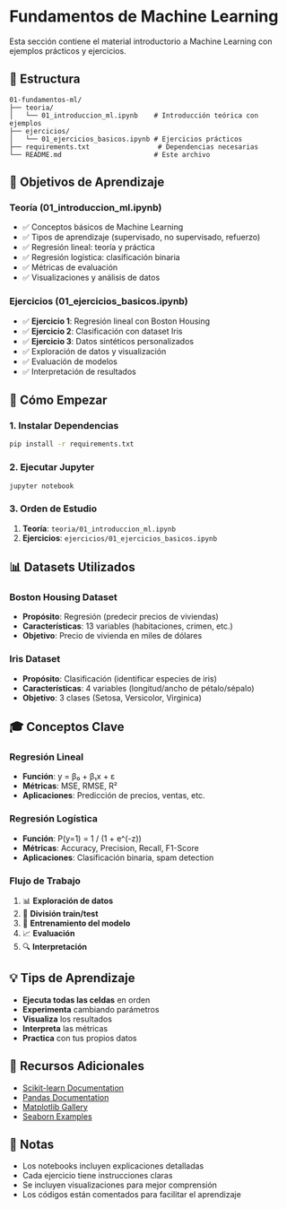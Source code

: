# Fundamentos de Machine Learning

Esta sección contiene el material introductorio a Machine Learning con ejemplos prácticos y ejercicios.

## 📁 Estructura

```
01-fundamentos-ml/
├── teoria/
│   └── 01_introduccion_ml.ipynb    # Introducción teórica con ejemplos
├── ejercicios/
│   └── 01_ejercicios_basicos.ipynb # Ejercicios prácticos
├── requirements.txt                 # Dependencias necesarias
└── README.md                       # Este archivo
```

## 🎯 Objetivos de Aprendizaje

### Teoría (01_introduccion_ml.ipynb)
- ✅ Conceptos básicos de Machine Learning
- ✅ Tipos de aprendizaje (supervisado, no supervisado, refuerzo)
- ✅ Regresión lineal: teoría y práctica
- ✅ Regresión logística: clasificación binaria
- ✅ Métricas de evaluación
- ✅ Visualizaciones y análisis de datos

### Ejercicios (01_ejercicios_basicos.ipynb)
- ✅ **Ejercicio 1**: Regresión lineal con Boston Housing
- ✅ **Ejercicio 2**: Clasificación con dataset Iris
- ✅ **Ejercicio 3**: Datos sintéticos personalizados
- ✅ Exploración de datos y visualización
- ✅ Evaluación de modelos
- ✅ Interpretación de resultados

## 🚀 Cómo Empezar

### 1. Instalar Dependencias
```bash
pip install -r requirements.txt
```

### 2. Ejecutar Jupyter
```bash
jupyter notebook
```

### 3. Orden de Estudio
1. **Teoría**: `teoria/01_introduccion_ml.ipynb`
2. **Ejercicios**: `ejercicios/01_ejercicios_basicos.ipynb`

## 📊 Datasets Utilizados

### Boston Housing Dataset
- **Propósito**: Regresión (predecir precios de viviendas)
- **Características**: 13 variables (habitaciones, crimen, etc.)
- **Objetivo**: Precio de vivienda en miles de dólares

### Iris Dataset
- **Propósito**: Clasificación (identificar especies de iris)
- **Características**: 4 variables (longitud/ancho de pétalo/sépalo)
- **Objetivo**: 3 clases (Setosa, Versicolor, Virginica)

## 🎓 Conceptos Clave

### Regresión Lineal
- **Función**: y = β₀ + β₁x + ε
- **Métricas**: MSE, RMSE, R²
- **Aplicaciones**: Predicción de precios, ventas, etc.

### Regresión Logística
- **Función**: P(y=1) = 1 / (1 + e^(-z))
- **Métricas**: Accuracy, Precision, Recall, F1-Score
- **Aplicaciones**: Clasificación binaria, spam detection

### Flujo de Trabajo
1. 📊 **Exploración de datos**
2. 🔄 **División train/test**
3. 🎯 **Entrenamiento del modelo**
4. 📈 **Evaluación**
5. 🔍 **Interpretación**

## 💡 Tips de Aprendizaje

- **Ejecuta todas las celdas** en orden
- **Experimenta** cambiando parámetros
- **Visualiza** los resultados
- **Interpreta** las métricas
- **Practica** con tus propios datos

## 🔗 Recursos Adicionales

- [Scikit-learn Documentation](https://scikit-learn.org/)
- [Pandas Documentation](https://pandas.pydata.org/)
- [Matplotlib Gallery](https://matplotlib.org/gallery/)
- [Seaborn Examples](https://seaborn.pydata.org/examples/)

## 📝 Notas

- Los notebooks incluyen explicaciones detalladas
- Cada ejercicio tiene instrucciones claras
- Se incluyen visualizaciones para mejor comprensión
- Los códigos están comentados para facilitar el aprendizaje 